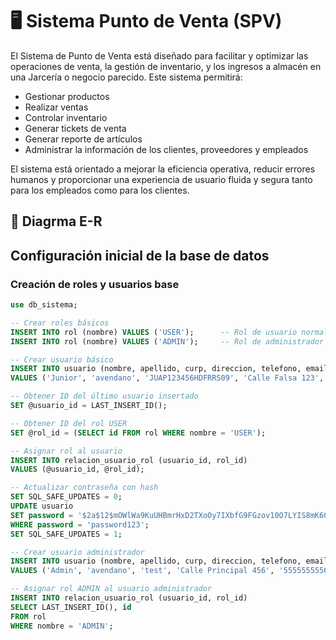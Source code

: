 
# 🖥️ Sistema Punto de Venta (SPV)

El Sistema de Punto de Venta está diseñado para facilitar y optimizar las operaciones de venta, la gestión de inventario, y los ingresos a almacén en una Jarcería o negocio parecido. Este sistema permitirá:

- Gestionar productos
- Realizar ventas
- Controlar inventario
- Generar tickets de venta
- Generar reporte de artículos
- Administrar la información de los clientes, proveedores y empleados

El sistema está orientado a mejorar la eficiencia operativa, reducir errores humanos y proporcionar una experiencia de usuario fluida y segura tanto para los empleados como para los clientes.
## 🔗 Diagrma E-R

## Configuración inicial de la base de datos

### Creación de roles y usuarios base

```sql
use db_sistema;

-- Crear roles básicos
INSERT INTO rol (nombre) VALUES ('USER');      -- Rol de usuario normal
INSERT INTO rol (nombre) VALUES ('ADMIN');     -- Rol de administrador

-- Crear usuario básico
INSERT INTO usuario (nombre, apellido, curp, direccion, telefono, email, password, activo)
VALUES ('Junior', 'avendano', 'JUAP123456HDFRRS09', 'Calle Falsa 123', '5555555555', 'junior.avendano@example.com', 'password123', b'1');

-- Obtener ID del último usuario insertado
SET @usuario_id = LAST_INSERT_ID();

-- Obtener ID del rol USER
SET @rol_id = (SELECT id FROM rol WHERE nombre = 'USER');

-- Asignar rol al usuario
INSERT INTO relacion_usuario_rol (usuario_id, rol_id)
VALUES (@usuario_id, @rol_id);

-- Actualizar contraseña con hash
SET SQL_SAFE_UPDATES = 0;
UPDATE usuario
SET password = '$2a$12$mOWlWa9KuUHBmrHxD2TXoOy7IXbfG9FGzov10O7LYIS8mK60kjgda'
WHERE password = 'password123';
SET SQL_SAFE_UPDATES = 1;

-- Crear usuario administrador
INSERT INTO usuario (nombre, apellido, curp, direccion, telefono, email, password, activo)
VALUES ('Admin', 'avendano', 'test', 'Calle Principal 456', '5555555556', 'personal.admin@example.com', '$2a$12$9TgOl4v./piTvi64PGC8Q.fJoVXAMPWuMm4cJgMlqFhFBs/aQXJyW', b'1');

-- Asignar rol ADMIN al usuario administrador
INSERT INTO relacion_usuario_rol (usuario_id, rol_id)
SELECT LAST_INSERT_ID(), id
FROM rol
WHERE nombre = 'ADMIN';
 
